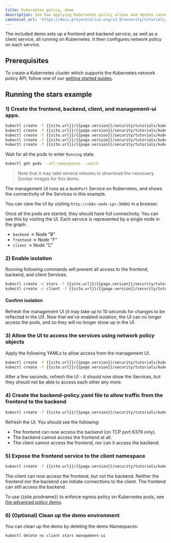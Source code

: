 ```yaml
---
title: Kubernetes policy, demo
description: See how applying Kubernetes policy allows and denies connections in this visual demo. 
canonical_url: 'https://docs.projectcalico.org/v3.9/security/tutorials/kubernetes-policy-demo/kubernetes-demo'
---
```

The included demo sets up a frontend and backend service, as well as a client service, all
running on Kubernetes.  It then configures network policy on each service.

## Prerequisites

To create a Kubernetes cluster which supports the Kubernetes network policy API, follow
one of our [getting started guides]({{site.baseurl}}/{{page.version}}/getting-started/).

## Running the stars example

### 1) Create the frontend, backend, client, and management-ui apps.

```bash
kubectl create -f {{site.url}}/{{page.version}}/security/tutorials/kubernetes-policy-demo/manifests/00-namespace.yaml
kubectl create -f {{site.url}}/{{page.version}}/security/tutorials/kubernetes-policy-demo/manifests/01-management-ui.yaml
kubectl create -f {{site.url}}/{{page.version}}/security/tutorials/kubernetes-policy-demo/manifests/02-backend.yaml
kubectl create -f {{site.url}}/{{page.version}}/security/tutorials/kubernetes-policy-demo/manifests/03-frontend.yaml
kubectl create -f {{site.url}}/{{page.version}}/security/tutorials/kubernetes-policy-demo/manifests/04-client.yaml
```

Wait for all the pods to enter `Running` state.

```bash
kubectl get pods --all-namespaces --watch
```
> Note that it may take several minutes to download the necessary Docker images for this demo.

The management UI runs as a `NodePort` Service on Kubernetes, and shows the connectivity
of the Services in this example.

You can view the UI by visiting `http://<k8s-node-ip>:30002` in a browser.

Once all the pods are started, they should have full connectivity. You can see this by visiting the UI.  Each service is
represented by a single node in the graph.

- `backend` -> Node "B"
- `frontend` -> Node "F"
- `client` -> Node "C"

### 2) Enable isolation

Running following commands will prevent all access to the frontend, backend, and client Services.

```bash
kubectl create -n stars -f {{site.url}}/{{page.version}}/security/tutorials/kubernetes-policy-demo/policies/default-deny.yaml
kubectl create -n client -f {{site.url}}/{{page.version}}/security/tutorials/kubernetes-policy-demo/policies/default-deny.yaml
```

#### Confirm isolation

Refresh the management UI (it may take up to 10 seconds for changes to be reflected in the UI).
Now that we've enabled isolation, the UI can no longer access the pods, and so they will no longer show up in the UI.

### 3) Allow the UI to access the services using network policy objects

Apply the following YAMLs to allow access from the management UI.

```bash
kubectl create -f {{site.url}}/{{page.version}}/security/tutorials/kubernetes-policy-demo/policies/allow-ui.yaml
kubectl create -f {{site.url}}/{{page.version}}/security/tutorials/kubernetes-policy-demo/policies/allow-ui-client.yaml
```

After a few seconds, refresh the UI - it should now show the Services, but they should not be able to access each other any more.

### 4) Create the backend-policy.yaml file to allow traffic from the frontend to the backend

```bash
kubectl create -f {{site.url}}/{{page.version}}/security/tutorials/kubernetes-policy-demo/policies/backend-policy.yaml
```

Refresh the UI.  You should see the following:

- The frontend can now access the backend (on TCP port 6379 only).
- The backend cannot access the frontend at all.
- The client cannot access the frontend, nor can it access the backend.

### 5) Expose the frontend service to the client namespace

```bash
kubectl create -f {{site.url}}/{{page.version}}/security/tutorials/kubernetes-policy-demo/policies/frontend-policy.yaml
```

The client can now access the frontend, but not the backend.  Neither the frontend nor the backend
can initiate connections to the client.  The frontend can still access the backend.

To use {{site.prodname}} to enforce egress policy on Kubernetes pods, see [the advanced policy demo]({{site.baseurl}}/{{page.version}}/security/tutorials/kubernetes-policy-advanced).

### 6) (Optional) Clean up the demo environment

You can clean up the demo by deleting the demo Namespaces:

```bash
kubectl delete ns client stars management-ui
```

